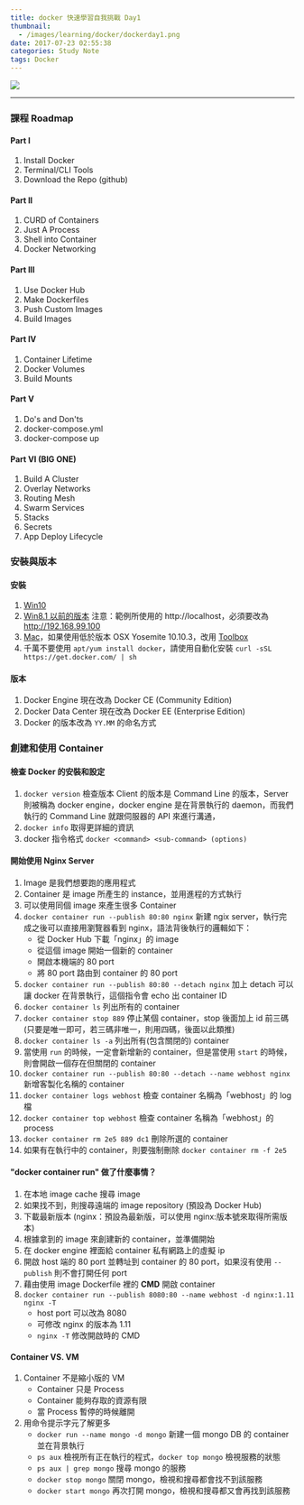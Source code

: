 ```yaml
---
title: docker 快速學習自我挑戰 Day1
thumbnail:
  - /images/learning/docker/dockerday1.png
date: 2017-07-23 02:55:38
categories: Study Note
tags: Docker
---
```

<img src="/images/learning/docker/dockerday1.png">

***
### 課程 Roadmap
#### Part I
1. Install Docker
2. Terminal/CLI Tools
3. Download the Repo (github)
#### Part II
1. CURD of Containers
2. Just A Process
3. Shell into Container
4. Docker Networking
#### Part III
1. Use Docker Hub
2. Make Dockerfiles
3. Push Custom Images
4. Build Images
#### Part IV
1. Container Lifetime
2. Docker Volumes
3. Build Mounts
#### Part V
1. Do's and Don'ts
2. docker-compose.yml
3. docker-compose up
#### Part VI (BIG ONE)
1. Build A Cluster
2. Overlay Networks
3. Routing Mesh
4. Swarm Services
5. Stacks
6. Secrets
7. App Deploy Lifecycle
### 安裝與版本
#### 安裝
1. [Win10](https://www.docker.com/docker-windows)
2. [Win8.1 以前的版本](https://www.docker.com/products/docker-toolbox) 
注意：範例所使用的 http://localhost，必須要改為 http://192.168.99.100
3. [Mac](https://www.docker.com/docker-mac)，如果使用低於版本 OSX Yosemite 10.10.3，改用 [Toolbox](https://www.docker.com/products/docker-toolbox)
4. 千萬不要使用 `apt/yum install docker`，請使用自動化安裝 `curl -sSL https://get.docker.com/ | sh`
#### 版本
1. Docker Engine 現在改為 Docker CE (Community Edition)
2. Docker Data Center 現在改為 Docker EE (Enterprise Edition)
3. Docker 的版本改為 `YY.MM` 的命名方式
### 創建和使用 Container
#### 檢查 Docker 的安裝和設定
1. `docker version` 檢查版本
Client 的版本是 Command Line 的版本，Server 則被稱為 docker engine，docker engine 是在背景執行的 daemon，而我們執行的 Command Line 就跟伺服器的 API 來進行溝通，
2. `docker info` 取得更詳細的資訊
3. docker 指令格式 `docker <command> <sub-command> (options)`
#### 開始使用 Nginx Server
1. Image 是我們想要跑的應用程式
2. Container 是 image 所產生的 instance，並用進程的方式執行
3. 可以使用同個 image 來產生很多 Container
4. `docker container run --publish 80:80 nginx` 新建 ngix server，執行完成之後可以直接用瀏覽器看到 nginx，語法背後執行的邏輯如下：
    - 從 Docker Hub 下載「nginx」的 image
    - 從這個 image 開始一個新的 container
    - 開啟本機端的 80 port
    - 將 80 port 路由到 container 的 80 port
5. `docker container run --publish 80:80 --detach nginx` 加上 detach 可以讓 docker 在背景執行，這個指令會 echo 出 container ID
6. `docker container ls` 列出所有的 container
7. `docker container stop 889` 停止某個 container，stop 後面加上 id 前三碼 (只要是唯一即可，若三碼非唯一，則用四碼，後面以此類推)
8. `docker container ls -a` 列出所有(包含關閉的) container
9. 當使用 `run` 的時候，一定會新增新的 container，但是當使用 `start` 的時候，則會開啟一個存在但關閉的 container
10. `docker container run --publish 80:80 --detach --name webhost nginx` 新增客製化名稱的 container
11. `docker container logs webhost` 檢查 container 名稱為「webhost」的 log 檔
12. `docker container top webhost` 檢查 container 名稱為「webhost」的 process
13. `docker container rm 2e5 889 dc1` 刪除所選的 container
14. 如果有在執行中的 container，則要強制刪除 `docker container rm -f 2e5`
#### "docker container run" 做了什麼事情？
1. 在本地 image cache 搜尋 image
2. 如果找不到，則搜尋遠端的 image repository (預設為 Docker Hub)
3. 下載最新版本 (nginx：預設為最新版，可以使用 nginx:版本號來取得所需版本)
4. 根據拿到的 image 來創建新的 container，並準備開始
5. 在 docker engine 裡面給 container 私有網路上的虛擬 ip
6. 開啟 host 端的 80 port 並轉址到 container 的 80 port，如果沒有使用 `--publish` 則不會打開任何 port
7. 藉由使用 image Dockerfile 裡的 **CMD** 開啟 container
8. `docker container run --publish 8080:80 --name webhost -d nginx:1.11 nginx -T`
    - host port 可以改為 8080
    - 可修改 nginx 的版本為 1.11  
    - `nginx -T` 修改開啟時的 CMD
#### Container VS. VM
1. Container 不是縮小版的 VM
    - Container 只是 Process
    - Container 能夠存取的資源有限
    - 當 Process 暫停的時候離開
2. 用命令提示字元了解更多
    - `docker run --name mongo -d mongo` 新建一個 mongo DB 的 container 並在背景執行
    - `ps aux` 檢視所有正在執行的程式，`docker top mongo` 檢視服務的狀態
    - `ps aux | grep mongo` 搜尋 mongo 的服務
    - `docker stop mongo` 關閉 mongo，檢視和搜尋都會找不到該服務
    - `docker start mongo` 再次打開 mongo，檢視和搜尋都又會再找到該服務